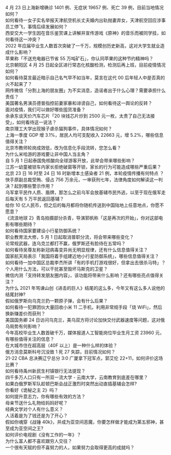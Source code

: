 4 月 23 日上海新增确诊 1401 例、无症状 19657 例、死亡 39 例，目前当地情况如何？  
如何看待一女子实名举报天津航空机长丈夫婚内出轨抛妻弃女，天津航空回应涉事员工停飞，事情后续发展如何？  
西安交大一学生因在音乐鉴赏课上讲解并宣传游戏《原神》的音乐而被同学挂，如何看待这一冲突？  
2022 年应届毕业生人数首次突破了一千万，规模创历史新高，这对大学生就业造成什么影响？  
苹果称「不送充电器已节省 55 万吨矿石」，你认同苹果的这种节约精神吗？  
北京朝阳区 4 月 25 日起全区进行常态化核酸检测，检测后再上班，目前疫情情况如何？  
如何看待莫言最近暗示自己名气早不如当年，莫言在这代 00 后年轻人中是否真的火不起来了？  
网传微信「分割上海的朋友圈」为不实消息，造谣者出于什么心理？需要承担什么责任？  
美国著名男演员德普指控前妻家暴和诽谤自己，如何看待这一舆论的反转？  
面对疫情，我们可以做好哪些囤货准备？  
余承东谈天价汽车芯片「20 块钱芯片炒到 2500 元一枚，太贵了自己无法接受」，如何看待这一说法？  
南京理工大学出现猴子虐杀猫狗事件，具体情况如何？  
上海一季度 GDP 增 3.1%，居民人均可支配收入 22663 元，增 5.2%，哪些信息值得关注？  
北京市教师轮岗成效低，改为信息化手段流转，您怎么看？  
为什么米哈游的游戏要让非中国人当主角？  
自 5 月 1 日起泰国免核酸向全球游客开放，此举会带来哪些影响？  
江苏一幼童被锁车内家长拒绝破窗等开锁，家长的行为可能造成哪些严重后果？  
北京 23 日 16 时至 24 日 16 时新增本土感染者 21 例，本轮疫情传播有何特点 ？  
快手原副总裁受贿、侵占 756 万余元，一审获刑七年，法律角度如何解读这一判决？起到哪些警示作用？  
乌军拿平民作人质、盾牌，那怎么之前乌军会放基辅市民外逃，以至于现在俄军走后每天有 5 万平民返回基辅？  
给你 10 亿人民币，但之后的每月都将你随机传送到中国陆地上任意地点，你愿不愿意？  
《流浪地球 2》青岛拍摄部分杀青，导演郭帆称「这是再次的开始」，你对这部电影有哪些期待？  
如何看待国家要建设小行星防御系统？  
职业教育法大修，5 月 1 日起取消普职分流，将会带来哪些变化？  
论常规武器，连乌克兰都打不赢，俄罗斯还有脸待在五常吗？  
如何看待吴尊友称新冠病毒变异尚无明显规律，还有什么信息值得关注？  
国家航天局表示「我国将着手组建近地小行星防御系统」，哪些信息值得关注？  
如何看待一加中国区总裁李杰所讲「有的手机打游戏很好，但拿出去很杀马特」？  
个人用什么方法，可以干扰甚至毁坏马斯克的卫星？  
微信内测「支持转发朋友圈内容」，该功能将带来什么影响？还有哪些亮点值得关注？  
为什么 2021 年骂谏山创《进击的巨人》结尾的这么多，今年又有这么多人说他的结尾封神?  
假如俄罗斯向乌克兰扔一颗原子弹，会有什么后果？  
如何看待一犯罪团伙大量回收小米 11 二手机，利用非常规手段「烧 WiFi」，然后换新赚差价而获刑？  
美国国务卿 24 日访问乌克兰，美乌双方将讨论加快交付武器速度等问题，这对俄乌局势有何影响？  
今年高校毕业生人数首破千万，媒体报道人工智能岗位毕业生月工资 23960 元，有哪些值得关注的信息？  
在大城市住在超高层（40F 以上）是一种什么样的体验？  
俄方消息莫斯科号沉没致 1 死 27 失踪，目前情况如何？  
21-22 CBA 总决赛辽宁总分 3:0 广厦拿下冠军点，郭艾伦 22+11，如何评价这场比赛？  
如何看待禹州新民生村镇银行无法提现？  
四千多万人口只有一所双一流大学 - 云南大学，云南教育到底差在哪里？  
如果白俄罗斯军队趁顿巴斯会战正激烈时突然出动直插基辅会怎样?  
你看好《诡秘之主 2》吗？  
如何提升意志力，你有哪些有效的方法？  
母亲节送什么礼物给妈妈好呢？  
经典文学对个人有什么意义？  
人活着是为了钱还是为了开心？  
假如你魂穿《战锤 40k》，并成为亚空间恶魔，你要怎样做才能成为第五邪神，甚至成为亚空间之王?  
如何评价电视剧《没有工作的一年》？  
为什么富人都不喜欢跟穷人交往？  
一个很有天赋的但不喜努力的人，如果努力会取得更高的成就吗？  
